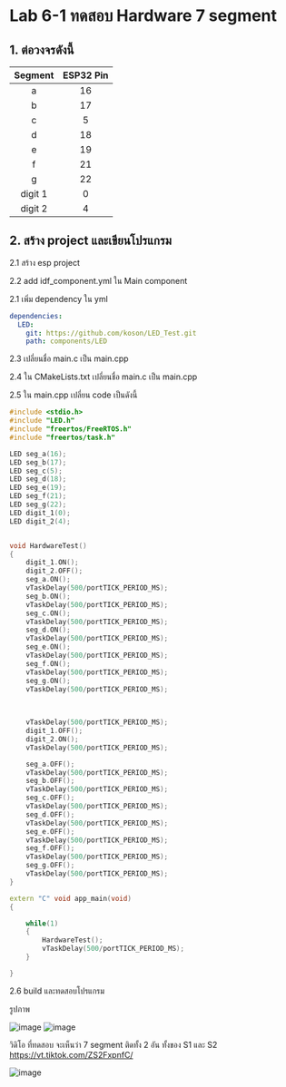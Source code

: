 # Lab 6-1 ทดสอบ  Hardware 7 segment

## 1. ต่อวงจรดังนี้

| Segment | ESP32 Pin |
|:-------:|:---------:|
|     a   | 16        |
|     b   | 17        |
|     c   | 5         |
|     d   | 18        |
|     e   | 19        |
|     f   | 21        |
|     g   | 22        |
| digit 1 | 0         |
| digit 2 | 4         |




## 2. สร้าง project และเขียนโปรแกรม 

2.1  สร้าง esp project

2.2 add idf_component.yml ใน Main component
  
   2.1 เพิ่ม dependency ใน yml

```yml
dependencies:
  LED:
    git: https://github.com/koson/LED_Test.git 
    path: components/LED
```

2.3 เปลี่ยนชื่อ main.c เป็น main.cpp

2.4 ใน CMakeLists.txt เปลี่ยนชื่อ main.c เป็น main.cpp

2.5 ใน main.cpp เปลี่ยน code เป็นดังนี้

```cpp
#include <stdio.h>
#include "LED.h"
#include "freertos/FreeRTOS.h"
#include "freertos/task.h"

LED seg_a(16);
LED seg_b(17);
LED seg_c(5);
LED seg_d(18);
LED seg_e(19);
LED seg_f(21);
LED seg_g(22);
LED digit_1(0);
LED digit_2(4);


void HardwareTest()
{
    digit_1.ON();
    digit_2.OFF();    
    seg_a.ON();
    vTaskDelay(500/portTICK_PERIOD_MS);
    seg_b.ON();
    vTaskDelay(500/portTICK_PERIOD_MS);
    seg_c.ON();
    vTaskDelay(500/portTICK_PERIOD_MS);
    seg_d.ON();
    vTaskDelay(500/portTICK_PERIOD_MS);
    seg_e.ON();
    vTaskDelay(500/portTICK_PERIOD_MS);
    seg_f.ON();
    vTaskDelay(500/portTICK_PERIOD_MS);
    seg_g.ON();
    vTaskDelay(500/portTICK_PERIOD_MS);
 
 

    vTaskDelay(500/portTICK_PERIOD_MS);
    digit_1.OFF(); 
    digit_2.ON(); 
    vTaskDelay(500/portTICK_PERIOD_MS);

    seg_a.OFF();
    vTaskDelay(500/portTICK_PERIOD_MS);
    seg_b.OFF();
    vTaskDelay(500/portTICK_PERIOD_MS);
    seg_c.OFF();
    vTaskDelay(500/portTICK_PERIOD_MS);
    seg_d.OFF();
    vTaskDelay(500/portTICK_PERIOD_MS);
    seg_e.OFF();
    vTaskDelay(500/portTICK_PERIOD_MS);
    seg_f.OFF();
    vTaskDelay(500/portTICK_PERIOD_MS);
    seg_g.OFF();
    vTaskDelay(500/portTICK_PERIOD_MS);
}

extern "C" void app_main(void)
{

    while(1)
    {
        HardwareTest();
        vTaskDelay(500/portTICK_PERIOD_MS);
    } 

}
```

2.6 build และทดสอบโปรแกรม

รูปภาพ

![image](https://github.com/user-attachments/assets/aa838a9c-7977-4c1a-aed9-6ee828d74ce6)
![image](https://github.com/user-attachments/assets/54cc1530-12ce-46da-b38b-f4e35e6e542d)



วิดิโอ ที่ทดสอบ จะเห็นว่า  7 segment ติดทั้ง 2 อัน ทั้งของ S1 และ  S2
  https://vt.tiktok.com/ZS2FxpnfC/

![image](https://github.com/user-attachments/assets/ce3b0df5-e882-4870-b65b-0cb73672562d)
















